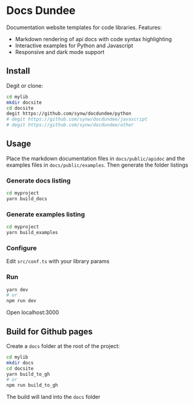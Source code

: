 # Docs Dundee

Documentation website templates for code libraries. Features:

 - Markdown rendering of api docs with code syntax highlighting
 - Interactive examples for Python and Javascript
 - Responsive and dark mode support

 ## Install

Degit or clone:

 ```bash
cd mylib
mkdir docsite
cd docsite
degit https://github.com/synw/docdundee/python
# degit https://github.com/synw/docdundee/javascript
# degit https://github.com/synw/docdundee/other
 ```

## Usage

Place the markdown documentation files in `docs/public/apidoc` and the examples files
in `docs/public/examples`. Then generate the folder listings

### Generate docs listing

```bash
cd myproject
yarn build_docs
```

### Generate examples listing

```bash
cd myproject
yarn build_examples
```

### Configure

Edit `src/conf.ts` with your library params

### Run

```bash
yarn dev
# or
npm run dev
```

Open localhost:3000

## Build for Github pages

Create a `docs` folder at the root of the project:

```bash
cd mylib
mkdir docs
cd docsite
yarn build_to_gh
# or
npm run build_to_gh
```

The build will land into the `docs` folder

